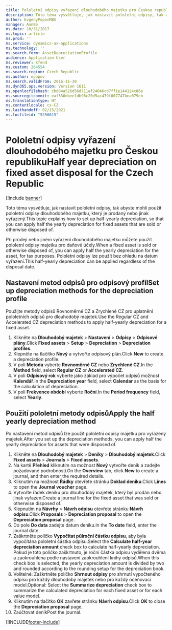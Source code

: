 ```yaml
---
title: Pololetní odpisy vyřazení dlouhodobého majetku pro Českou republiku
description: Toto téma vysvětluje, jak nastavit pololetní odpisy, tak abyste mohli použít pololetní odpisy dlouhodobého majetku, který je prodaný nebo jinak vyřazený.
author: EvgenyPopovMBS
manager: AnnBe
ms.date: 10/31/2017
ms.topic: article
ms.prod: ''
ms.service: dynamics-ax-applications
ms.technology: ''
ms.search.form: AssetDepreciationProfile
audience: Application User
ms.reviewer: kfend
ms.custom: 264554
ms.search.region: Czech Republic
ms.author: epopov
ms.search.validFrom: 2016-11-30
ms.dyn365.ops.version: Version 1611
ms.openlocfilehash: cbd84a526d56d711ef24046cd7ff1e144124c86e
ms.sourcegitcommit: eaf330dbee1db96c20d5ac479f007747bea079eb
ms.translationtype: HT
ms.contentlocale: cs-CZ
ms.lasthandoff: 02/15/2021
ms.locfileid: "5256615"
---
```

# <a name="half-year-depreciation-on-fixed-asset-disposal-for-the-czech-republic"></a><span data-ttu-id="7e0cc-103">Pololetní odpisy vyřazení dlouhodobého majetku pro Českou republiku</span><span class="sxs-lookup"><span data-stu-id="7e0cc-103">Half year depreciation on fixed asset disposal for the Czech Republic</span></span>

[!include [banner](../includes/banner.md)]

<span data-ttu-id="7e0cc-104">Toto téma vysvětluje, jak nastavit pololetní odpisy, tak abyste mohli použít pololetní odpisy dlouhodobého majetku, který je prodaný nebo jinak vyřazený.</span><span class="sxs-lookup"><span data-stu-id="7e0cc-104">This topic explains how to set up half-yearly depreciation, so that you can apply half the yearly depreciation for fixed assets that are sold or otherwise disposed of.</span></span>

<span data-ttu-id="7e0cc-105">Při prodeji nebo jiném vyřazení dlouhodobého majetku můžete použít pololetní odpisy majetku pro daňové účely.</span><span class="sxs-lookup"><span data-stu-id="7e0cc-105">When a fixed asset is sold or otherwise disposed of, you can apply half the yearly depreciation for the asset, for tax purposes.</span></span> <span data-ttu-id="7e0cc-106">Pololetní odpisy lze použít bez ohledu na datum vyřazení.</span><span class="sxs-lookup"><span data-stu-id="7e0cc-106">This half-yearly depreciation can be applied regardless of the disposal date.</span></span>

## <a name="set-up-depreciation-methods-for-the-depreciation-profile"></a><span data-ttu-id="7e0cc-107">Nastavení metod odpisů pro odpisový profil</span><span class="sxs-lookup"><span data-stu-id="7e0cc-107">Set up depreciation methods for the depreciation profile</span></span>
<span data-ttu-id="7e0cc-108">Použijte metody odpisů Rovnoměrné CZ a Zrychlené CZ pro uplatnění pololetních odpisů pro dlouhodobý majetek.</span><span class="sxs-lookup"><span data-stu-id="7e0cc-108">Use the Regular CZ and Accelerated CZ depreciation methods to apply half-yearly depreciation for a fixed asset.</span></span>

1.  <span data-ttu-id="7e0cc-109">Klikněte na **Dlouhodobý majetek** &gt; **Nastavení** &gt; **Odpisy** &gt; **Odpisové plány**.</span><span class="sxs-lookup"><span data-stu-id="7e0cc-109">Click **Fixed assets** &gt; **Setup** &gt; **Depreciation** &gt; **Depreciation profiles**.</span></span>
2.  <span data-ttu-id="7e0cc-110">Klepněte na tlačítko **Nový** a vytvořte odpisový plán.</span><span class="sxs-lookup"><span data-stu-id="7e0cc-110">Click **New** to create a depreciation profile.</span></span>
3.  <span data-ttu-id="7e0cc-111">V poli **Metoda** vyberte **Rovnoměrné CZ** nebo **Zrychlené CZ**.</span><span class="sxs-lookup"><span data-stu-id="7e0cc-111">In the **Method** field, select **Regular CZ** or **Accelerated CZ**.</span></span>
4.  <span data-ttu-id="7e0cc-112">V poli **Odpisový rok** vyberte jako základ pro výpočet odpisů možnost **Kalendář**.</span><span class="sxs-lookup"><span data-stu-id="7e0cc-112">In the **Depreciation year** field, select **Calendar** as the basis for the calculation of depreciation.</span></span>
5.  <span data-ttu-id="7e0cc-113">V poli **Frekvence období** vyberte **Roční**.</span><span class="sxs-lookup"><span data-stu-id="7e0cc-113">In the **Period frequency** field, select **Yearly**.</span></span>

## <a name="apply-the-half-yearly-depreciation-method"></a><span data-ttu-id="7e0cc-114">Použití pololetní metody odpisů</span><span class="sxs-lookup"><span data-stu-id="7e0cc-114">Apply the half yearly depreciation method</span></span>
<span data-ttu-id="7e0cc-115">Po nastavení metod odpisů lze použít pololetní odpisy majetku pro vyřazený majetek.</span><span class="sxs-lookup"><span data-stu-id="7e0cc-115">After you set up the depreciation methods, you can apply half the yearly depreciation for assets that were disposed of.</span></span>

1.  <span data-ttu-id="7e0cc-116">Klikněte na **Dlouhodobý majetek** &gt; **Deníky** &gt; **Dlouhodobý majetek**.</span><span class="sxs-lookup"><span data-stu-id="7e0cc-116">Click **Fixed assets** &gt; **Journals** &gt; **Fixed assets**.</span></span>
2.  <span data-ttu-id="7e0cc-117">Na kartě **Přehled** kliknutím na možnost **Nový** vytvořte deník a zadejte požadované podrobnosti.</span><span class="sxs-lookup"><span data-stu-id="7e0cc-117">On the **Overview** tab, click **New** to create a journal, and then enter the required details.</span></span>
3.  <span data-ttu-id="7e0cc-118">Kliknutím na možnost **Řádky** otevřete stránku **Doklad deníku**.</span><span class="sxs-lookup"><span data-stu-id="7e0cc-118">Click **Lines** to open the **Journal voucher** page.</span></span>
4.  <span data-ttu-id="7e0cc-119">Vytvořte řádek deníku pro dlouhodobý majetek, který byl prodán nebo jinak vyřazen.</span><span class="sxs-lookup"><span data-stu-id="7e0cc-119">Create a journal line for the fixed asset that was sold or otherwise disposed of.</span></span>
5.  <span data-ttu-id="7e0cc-120">Klepnutím na **Návrhy** &gt; **Návrh odpisu** otevřete stránku **Návrh odpisu**.</span><span class="sxs-lookup"><span data-stu-id="7e0cc-120">Click **Proposals** &gt; **Depreciation proposal** to open the **Depreciation proposal** page.</span></span>
6.  <span data-ttu-id="7e0cc-121">Do pole **Do data** zadejte datum deníku.</span><span class="sxs-lookup"><span data-stu-id="7e0cc-121">In the **To date** field, enter the journal date.</span></span>
7.  <span data-ttu-id="7e0cc-122">Zaškrtněte políčko **Vypočítat půlroční částku odpisu**, aby byla vypočítána pololetní částka odpisu.</span><span class="sxs-lookup"><span data-stu-id="7e0cc-122">Select the **Calculate half-year depreciation amount** check box to calculate half-yearly depreciation.</span></span> <span data-ttu-id="7e0cc-123">Pokud je toto políčko zaškrtnuto, je roční částka odpisu vydělena dvěma a zaokrouhlena podle nastavení zaokrouhlení knihy odpisů.</span><span class="sxs-lookup"><span data-stu-id="7e0cc-123">When this check box is selected, the yearly depreciation amount is divided by two and rounded according to the rounding setup for the depreciation book.</span></span>
8.  <span data-ttu-id="7e0cc-124">Volitelné: Zaškrtněte políčko **Shrnout odpisy** pro shrnutí vypočteného odpisu pro každý dlouhodobý majetek nebo pro každý oceňovací model.</span><span class="sxs-lookup"><span data-stu-id="7e0cc-124">Optional: Select the **Summarize depreciation** check box to summarize the calculated depreciation for each fixed asset or for each value model.</span></span>
9.  <span data-ttu-id="7e0cc-125">Kliknutím na tlačítko **OK** zavřete stránku **Návrh odpisu**.</span><span class="sxs-lookup"><span data-stu-id="7e0cc-125">Click **OK** to close the **Depreciation proposal** page.</span></span>
10. <span data-ttu-id="7e0cc-126">Zaúčtovat deník</span><span class="sxs-lookup"><span data-stu-id="7e0cc-126">Post the journal.</span></span>






[!INCLUDE[footer-include](../../includes/footer-banner.md)]